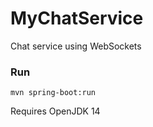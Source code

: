 # MyChatService

Chat service using WebSockets

### Run

`mvn spring-boot:run`

Requires OpenJDK 14
